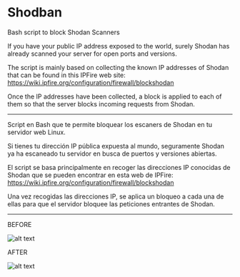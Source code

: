# Shodban
Bash script to block Shodan Scanners

If you have your public IP address exposed to the world, surely Shodan has already scanned your server for open ports and versions.

The script is mainly based on collecting the known IP addresses of Shodan that can be found in this IPFire web site: https://wiki.ipfire.org/configuration/firewall/blockshodan

Once the IP addresses have been collected, a block is applied to each of them so that the server blocks incoming requests from Shodan.

-----------------------------------------------------------------------------------------------------------------------------------------------------------

Script en Bash que te permite bloquear los escaners de Shodan en tu servidor web Linux.

Si tienes tu dirección IP pública expuesta al mundo, seguramente Shodan ya ha escaneado tu servidor en busca de puertos y versiones abiertas.

El script se basa principalmente en recoger las direcciones IP conocidas de Shodan que se pueden encontrar en esta web de IPFire: https://wiki.ipfire.org/configuration/firewall/blockshodan

Una vez recogidas las direcciones IP, se aplica un bloqueo a cada una de ellas para que el servidor bloquee las peticiones entrantes de Shodan.

-----------------------------------------------------------------------------------------------------------------------------------------------------------

BEFORE 

![alt text](https://www.neverhackme.com/wp-content/uploads/2022/07/Shodan-Info-1024x378.png)

AFTER

![alt text](https://www.neverhackme.com/wp-content/uploads/2022/07/Shodan-Block-1024x347.png)

